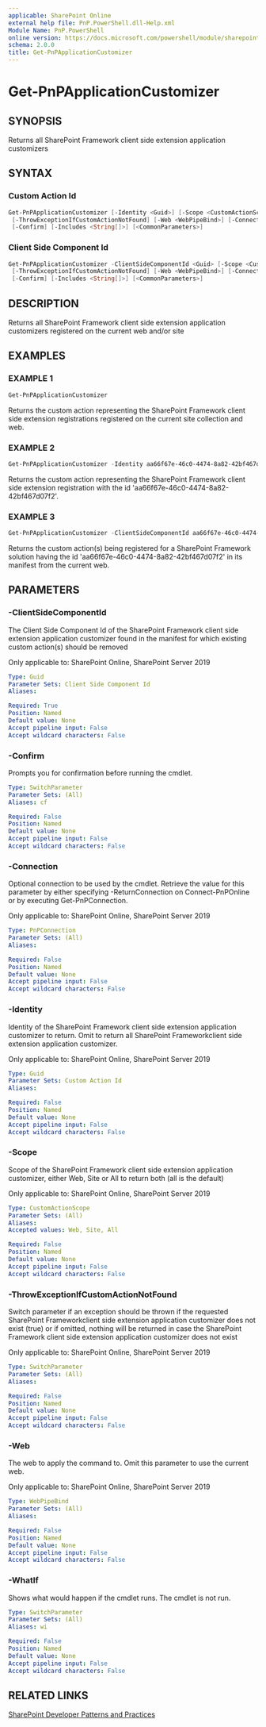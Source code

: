 ```yaml
---
applicable: SharePoint Online
external help file: PnP.PowerShell.dll-Help.xml
Module Name: PnP.PowerShell
online version: https://docs.microsoft.com/powershell/module/sharepoint-pnp/get-pnpapplicationcustomizer
schema: 2.0.0
title: Get-PnPApplicationCustomizer
---
```


# Get-PnPApplicationCustomizer

## SYNOPSIS
Returns all SharePoint Framework client side extension application customizers

## SYNTAX

### Custom Action Id
```powershell
Get-PnPApplicationCustomizer [-Identity <Guid>] [-Scope <CustomActionScope>]
 [-ThrowExceptionIfCustomActionNotFound] [-Web <WebPipeBind>] [-Connection <PnPConnection>] [-WhatIf]
 [-Confirm] [-Includes <String[]>] [<CommonParameters>]
```

### Client Side Component Id
```powershell
Get-PnPApplicationCustomizer -ClientSideComponentId <Guid> [-Scope <CustomActionScope>]
 [-ThrowExceptionIfCustomActionNotFound] [-Web <WebPipeBind>] [-Connection <PnPConnection>] [-WhatIf]
 [-Confirm] [-Includes <String[]>] [<CommonParameters>]
```

## DESCRIPTION
Returns all SharePoint Framework client side extension application customizers registered on the current web and/or site

## EXAMPLES

### EXAMPLE 1
```powershell
Get-PnPApplicationCustomizer
```

Returns the custom action representing the SharePoint Framework client side extension registrations registered on the current site collection and web.

### EXAMPLE 2
```powershell
Get-PnPApplicationCustomizer -Identity aa66f67e-46c0-4474-8a82-42bf467d07f2
```

Returns the custom action representing the SharePoint Framework client side extension registration with the id 'aa66f67e-46c0-4474-8a82-42bf467d07f2'.

### EXAMPLE 3
```powershell
Get-PnPApplicationCustomizer -ClientSideComponentId aa66f67e-46c0-4474-8a82-42bf467d07f2 -Scope Web
```

Returns the custom action(s) being registered for a SharePoint Framework solution having the id 'aa66f67e-46c0-4474-8a82-42bf467d07f2' in its manifest from the current web.

## PARAMETERS

### -ClientSideComponentId
The Client Side Component Id of the SharePoint Framework client side extension application customizer found in the manifest for which existing custom action(s) should be removed

Only applicable to: SharePoint Online, SharePoint Server 2019

```yaml
Type: Guid
Parameter Sets: Client Side Component Id
Aliases:

Required: True
Position: Named
Default value: None
Accept pipeline input: False
Accept wildcard characters: False
```

### -Confirm
Prompts you for confirmation before running the cmdlet.

```yaml
Type: SwitchParameter
Parameter Sets: (All)
Aliases: cf

Required: False
Position: Named
Default value: None
Accept pipeline input: False
Accept wildcard characters: False
```

### -Connection
Optional connection to be used by the cmdlet. Retrieve the value for this parameter by either specifying -ReturnConnection on Connect-PnPOnline or by executing Get-PnPConnection.

Only applicable to: SharePoint Online, SharePoint Server 2019

```yaml
Type: PnPConnection
Parameter Sets: (All)
Aliases:

Required: False
Position: Named
Default value: None
Accept pipeline input: False
Accept wildcard characters: False
```

### -Identity
Identity of the SharePoint Framework client side extension application customizer to return. Omit to return all SharePoint Frameworkclient side extension application customizer.

Only applicable to: SharePoint Online, SharePoint Server 2019

```yaml
Type: Guid
Parameter Sets: Custom Action Id
Aliases:

Required: False
Position: Named
Default value: None
Accept pipeline input: False
Accept wildcard characters: False
```

### -Scope
Scope of the SharePoint Framework client side extension application customizer, either Web, Site or All to return both (all is the default)

Only applicable to: SharePoint Online, SharePoint Server 2019

```yaml
Type: CustomActionScope
Parameter Sets: (All)
Aliases:
Accepted values: Web, Site, All

Required: False
Position: Named
Default value: None
Accept pipeline input: False
Accept wildcard characters: False
```

### -ThrowExceptionIfCustomActionNotFound
Switch parameter if an exception should be thrown if the requested SharePoint Frameworkclient side extension application customizer does not exist (true) or if omitted, nothing will be returned in case the SharePoint Framework client side extension application customizer does not exist

Only applicable to: SharePoint Online, SharePoint Server 2019

```yaml
Type: SwitchParameter
Parameter Sets: (All)
Aliases:

Required: False
Position: Named
Default value: None
Accept pipeline input: False
Accept wildcard characters: False
```

### -Web
The web to apply the command to. Omit this parameter to use the current web.

Only applicable to: SharePoint Online, SharePoint Server 2019

```yaml
Type: WebPipeBind
Parameter Sets: (All)
Aliases:

Required: False
Position: Named
Default value: None
Accept pipeline input: False
Accept wildcard characters: False
```

### -WhatIf
Shows what would happen if the cmdlet runs. The cmdlet is not run.

```yaml
Type: SwitchParameter
Parameter Sets: (All)
Aliases: wi

Required: False
Position: Named
Default value: None
Accept pipeline input: False
Accept wildcard characters: False
```

## RELATED LINKS

[SharePoint Developer Patterns and Practices](https://aka.ms/sppnp)